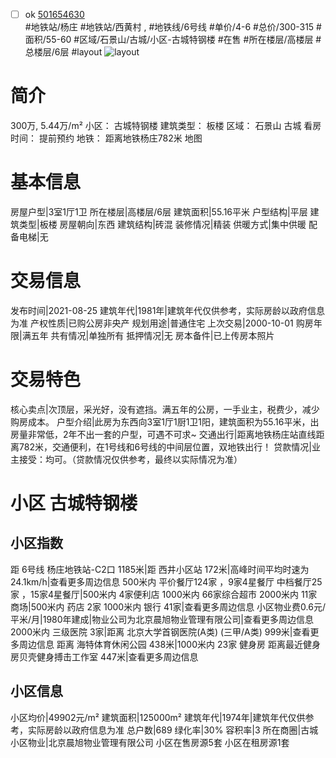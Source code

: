 - [ ] ok [501654630](https://bj.5i5j.com/ershoufang/501654630.html)  
 #地铁站/杨庄 #地铁站/西黄村 ,  #地铁线/6号线
#单价/4-6 #总价/300-315 #面积/55-60   #区域/石景山/古城/小区-古城特钢楼 #在售 #所在楼层/高楼层 #总楼层/6层 #layout 
![layout](http://image2a.5i5j.com/bdir/layout/110187.jpg_P5.jpg) 
# 简介 
 300万,  5.44万/m² 
小区： 古城特钢楼
建筑类型： 板楼
区域： 石景山 古城
看房时间： 提前预约
地铁： 距离地铁杨庄782米 地图
# 基本信息 
 房屋户型|3室1厅1卫
所在楼层|高楼层/6层
建筑面积|55.16平米
户型结构|平层
建筑类型|板楼
房屋朝向|东西
建筑结构|砖混
装修情况|精装
供暖方式|集中供暖
配备电梯|无
# 交易信息 
 发布时间|2021-08-25
建筑年代|1981年|建筑年代仅供参考，实际房龄以政府信息为准
产权性质|已购公房非央产
规划用途|普通住宅
上次交易|2000-10-01
购房年限|满五年
共有情况|单独所有
抵押情况|无
房本备件|已上传房本照片
# 交易特色 
 核心卖点|次顶层，采光好，没有遮挡。满五年的公房，一手业主，税费少，减少购房成本。
户型介绍|此房为东西向3室1厅1厨1卫1阳，建筑面积为55.16平米，出房量非常低，2年不出一套的户型，可遇不可求~
交通出行|距离地铁杨庄站直线距离782米，交通便利，在1号线和6号线的中间层位置，双地铁出行！
贷款情况|业主接受：均可。（贷款情况仅供参考，最终以实际情况为准）
# 小区 古城特钢楼
## 小区指数 
 距 6号线 杨庄地铁站-C2口 1185米|距 西井小区站 172米|高峰时间平均时速为24.1km/h|查看更多周边信息
500米内 平价餐厅124家 ，9家4星餐厅
中档餐厅25家 ，15家4星餐厅|500米内 4家便利店
1000米内 66家综合超市
2000米内 11家商场|500米内 药店 2家
1000米内 银行 41家|查看更多周边信息
小区物业费0.6元/平米/月|1980年建成|物业公司为北京晨旭物业管理有限公司|查看更多周边信息
2000米内 三级医院 3家|距离 北京大学首钢医院(A类) (三甲/A类) 999米|查看更多周边信息
距离 海特体育休闲公园 438米|1000米内 23家 健身房
距离最近健身房贝壳健身搏击工作室 447米|查看更多周边信息
## 小区信息 
 小区均价|49902元/m²
建筑面积|125000m²
建筑年代|1974年|建筑年代仅供参考，实际房龄以政府信息为准
总户数|689
绿化率|30%
容积率|3
所在商圈|古城
小区物业|北京晨旭物业管理有限公司
小区在售房源5套
小区在租房源1套
